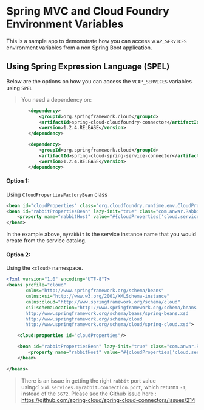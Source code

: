 # Spring MVC and Cloud Foundry Environment Variables

This is a sample app to demonstrate how you can access `VCAP_SERVICES` environment variables from a non Spring Boot application.

## Using Spring Expression Language (SPEL)

Below are the options on how you can access the `VCAP_SERVICES` variables using `SPEL`

> You need a dependency on:

```xml
        <dependency>
            <groupId>org.springframework.cloud</groupId>
            <artifactId>spring-cloud-cloudfoundry-connector</artifactId>
            <version>1.2.4.RELEASE</version>
        </dependency>

        <dependency>
            <groupId>org.springframework.cloud</groupId>
            <artifactId>spring-cloud-spring-service-connector</artifactId>
            <version>1.2.4.RELEASE</version>
        </dependency>

```


#### Option 1:

Using `CloudPropertiesFactoryBean` class


```xml
<bean id="cloudProperties" class="org.cloudfoundry.runtime.env.CloudPropertiesFactoryBean"/>
<bean id="rabbitPropertiesBean" lazy-init="true" class="com.anwar.RabbitPropertiesBean">
    <property name="rabbitHost" value="#{cloudProperties['cloud.services.myrabbit.connection.hostname']}"/>
</bean>
```

In the example above, `myrabbit` is the service instance name that you would create from the service catalog.



#### Option 2:

Using the `<cloud>` namespace.

```xml
<?xml version="1.0" encoding="UTF-8"?>
<beans profile="cloud"
       xmlns="http://www.springframework.org/schema/beans"
       xmlns:xsi="http://www.w3.org/2001/XMLSchema-instance"
       xmlns:cloud="http://www.springframework.org/schema/cloud"
       xsi:schemaLocation="http://www.springframework.org/schema/beans
       http://www.springframework.org/schema/beans/spring-beans.xsd
       http://www.springframework.org/schema/cloud
       http://www.springframework.org/schema/cloud/spring-cloud.xsd">

    <cloud:properties id="cloudProperties"/>

    <bean id="rabbitPropertiesBean" lazy-init="true" class="com.anwar.RabbitProperties">
        <property name="rabbitHost" value="#{cloudProperties['cloud.services.myrabbit.connection.host']}"/>
    </bean>

</beans>
```  
> There is an issue in getting the right `rabbit` port value using`cloud.services.myrabbit.connection.port`, which returns `-1`, instead of the `5672`. 
  Please see the Github issue here : https://github.com/spring-cloud/spring-cloud-connectors/issues/214 
